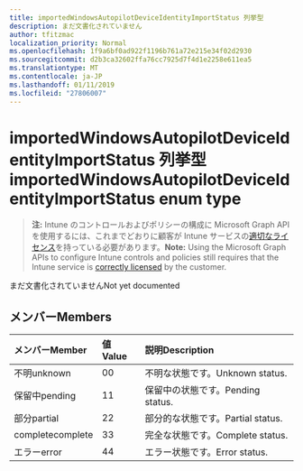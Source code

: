```yaml
---
title: importedWindowsAutopilotDeviceIdentityImportStatus 列挙型
description: まだ文書化されていません
author: tfitzmac
localization_priority: Normal
ms.openlocfilehash: 1f9a6bf0ad922f1196b761a72e215e34f02d2930
ms.sourcegitcommit: d2b3ca32602ffa76cc7925d7f4d1e2258e611ea5
ms.translationtype: MT
ms.contentlocale: ja-JP
ms.lasthandoff: 01/11/2019
ms.locfileid: "27806007"
---
```

# <a name="importedwindowsautopilotdeviceidentityimportstatus-enum-type"></a><span data-ttu-id="8b7c3-103">importedWindowsAutopilotDeviceIdentityImportStatus 列挙型</span><span class="sxs-lookup"><span data-stu-id="8b7c3-103">importedWindowsAutopilotDeviceIdentityImportStatus enum type</span></span>

> <span data-ttu-id="8b7c3-104">**注:** Intune のコントロールおよびポリシーの構成に Microsoft Graph API を使用するには、これまでどおりに顧客が Intune サービスの[適切なライセンス](https://go.microsoft.com/fwlink/?linkid=839381)を持っている必要があります。</span><span class="sxs-lookup"><span data-stu-id="8b7c3-104">**Note:** Using the Microsoft Graph APIs to configure Intune controls and policies still requires that the Intune service is [correctly licensed](https://go.microsoft.com/fwlink/?linkid=839381) by the customer.</span></span>

<span data-ttu-id="8b7c3-105">まだ文書化されていません</span><span class="sxs-lookup"><span data-stu-id="8b7c3-105">Not yet documented</span></span>
## <a name="members"></a><span data-ttu-id="8b7c3-106">メンバー</span><span class="sxs-lookup"><span data-stu-id="8b7c3-106">Members</span></span>
|<span data-ttu-id="8b7c3-107">メンバー</span><span class="sxs-lookup"><span data-stu-id="8b7c3-107">Member</span></span>|<span data-ttu-id="8b7c3-108">値</span><span class="sxs-lookup"><span data-stu-id="8b7c3-108">Value</span></span>|<span data-ttu-id="8b7c3-109">説明</span><span class="sxs-lookup"><span data-stu-id="8b7c3-109">Description</span></span>|
|:---|:---|:---|
|<span data-ttu-id="8b7c3-110">不明</span><span class="sxs-lookup"><span data-stu-id="8b7c3-110">unknown</span></span>|<span data-ttu-id="8b7c3-111">0</span><span class="sxs-lookup"><span data-stu-id="8b7c3-111">0</span></span>|<span data-ttu-id="8b7c3-112">不明な状態です。</span><span class="sxs-lookup"><span data-stu-id="8b7c3-112">Unknown status.</span></span>|
|<span data-ttu-id="8b7c3-113">保留中</span><span class="sxs-lookup"><span data-stu-id="8b7c3-113">pending</span></span>|<span data-ttu-id="8b7c3-114">1</span><span class="sxs-lookup"><span data-stu-id="8b7c3-114">1</span></span>|<span data-ttu-id="8b7c3-115">保留中の状態です。</span><span class="sxs-lookup"><span data-stu-id="8b7c3-115">Pending status.</span></span>|
|<span data-ttu-id="8b7c3-116">部分</span><span class="sxs-lookup"><span data-stu-id="8b7c3-116">partial</span></span>|<span data-ttu-id="8b7c3-117">2</span><span class="sxs-lookup"><span data-stu-id="8b7c3-117">2</span></span>|<span data-ttu-id="8b7c3-118">部分的な状態です。</span><span class="sxs-lookup"><span data-stu-id="8b7c3-118">Partial status.</span></span>|
|<span data-ttu-id="8b7c3-119">complete</span><span class="sxs-lookup"><span data-stu-id="8b7c3-119">complete</span></span>|<span data-ttu-id="8b7c3-120">3</span><span class="sxs-lookup"><span data-stu-id="8b7c3-120">3</span></span>|<span data-ttu-id="8b7c3-121">完全な状態です。</span><span class="sxs-lookup"><span data-stu-id="8b7c3-121">Complete status.</span></span>|
|<span data-ttu-id="8b7c3-122">エラー</span><span class="sxs-lookup"><span data-stu-id="8b7c3-122">error</span></span>|<span data-ttu-id="8b7c3-123">4</span><span class="sxs-lookup"><span data-stu-id="8b7c3-123">4</span></span>|<span data-ttu-id="8b7c3-124">エラー状態です。</span><span class="sxs-lookup"><span data-stu-id="8b7c3-124">Error status.</span></span>|



